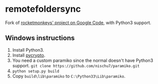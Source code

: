 remotefoldersync
================

Fork of [rocketmonkeys' project on Google Code](https://code.google.com/p/remotefoldersync/), with Python3 support.

## Windows instructions 
1. Install Python3.
2. Install [pycrypto](http://www.voidspace.org.uk/python/modules.shtml#pycrypto).
3. You need a custom paramiko since the normal doesn't have Python3 support.
   `git clone https://github.com/nischu7/paramiko.git`
4. `python setup.py build`
5. Copy `build\lib\paramiko` to `C:\Python33\Lib\paramiko`.
